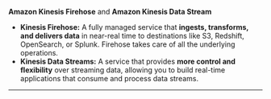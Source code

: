 **Amazon Kinesis Firehose** and **Amazon Kinesis Data Stream**

- **Kinesis Firehose:** A fully managed service that **ingests, transforms, and delivers data** in near-real time to destinations like S3, Redshift, OpenSearch, or Splunk. Firehose takes care of all the underlying operations.
- **Kinesis Data Streams:** A service that provides **more control and flexibility** over streaming data, allowing you to build real-time applications that consume and process data streams.

---

